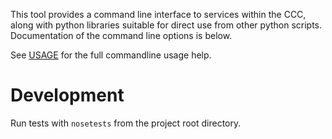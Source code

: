 This tool provides a command line interface to services within the CCC, along with python libraries suitable for direct use from other python scripts.  Documentation of the command line options is below.

See [USAGE](./USAGE.txt) for the full commandline usage help.

# Development

Run tests with `nosetests` from the project root directory.

